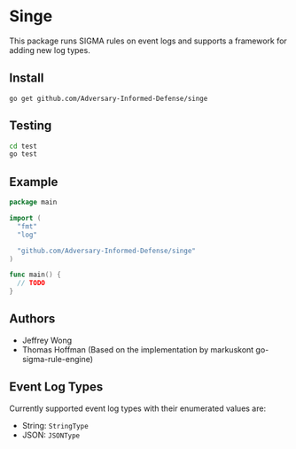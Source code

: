 # Singe

This package runs SIGMA rules on event logs and supports a framework for adding new log types.

## Install

    go get github.com/Adversary-Informed-Defense/singe

## Testing

```bash
cd test
go test
```

## Example

```go
package main

import (
  "fmt"
  "log"

  "github.com/Adversary-Informed-Defense/singe"
)

func main() {
  // TODO
}
```

## Authors

* Jeffrey Wong
* Thomas Hoffman
(Based on the implementation by markuskont go-sigma-rule-engine)

## Event Log Types

Currently supported event log types with their enumerated values are:

* String: `StringType`
* JSON: `JSONType`
